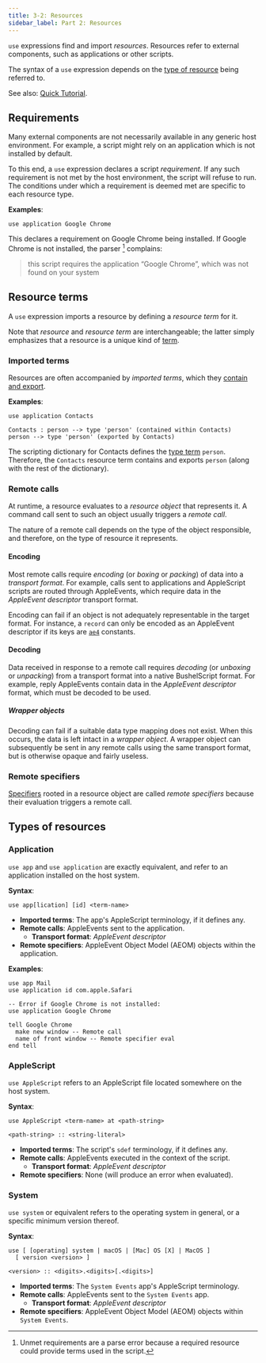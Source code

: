 ```yaml
---
title: 3-2: Resources
sidebar_label: Part 2: Resources
---
```


`use` expressions find and import _resources_. Resources refer to external components, such as applications or other scripts.

The syntax of a `use` expression depends on the [type of resource](#types-of-resources) being referred to.

See also: [Quick Tutorial](../tutorial/resources).

## Requirements

Many external components are not necessarily available in any generic host environment. For example, a script might rely on an application which is not installed by default.

To this end, a `use` expression declares a script _requirement_. If any such requirement is not met by the host environment, the script will refuse to run. The conditions under which a requirement is deemed met are specific to each resource type.

[^parse-error]: Unmet requirements are a parse error because a required resource could provide terms used in the script.

**Examples**:

```
use application Google Chrome
```

This declares a requirement on Google Chrome being installed. If Google Chrome is not installed, the parser [^parse-error] complains:

> this script requires the application “Google Chrome”, which was not found on your system

## Resource terms

A `use` expression imports a resource by defining a _resource term_ for it.

Note that _resource_ and _resource term_ are interchangeable; the latter simply emphasizes that a resource is a unique kind of [term](terms).

### Imported terms

Resources are often accompanied by _imported terms_, which they [contain and export](dictionaries).

**Examples**:

```
use application Contacts

Contacts : person --> type 'person' (contained within Contacts)
person --> type 'person' (exported by Contacts)
```

The scripting dictionary for Contacts defines the [type term](terms) `person`. Therefore, the `Contacts` resource term contains and exports `person` (along with the rest of the dictionary).

### Remote calls

At runtime, a resource evaluates to a _resource object_ that represents it. A command call sent to such an object usually triggers a _remote call_.

The nature of a remote call depends on the type of the object responsible, and therefore, on the type of resource it represents.

#### Encoding

Most remote calls require _encoding_ (or _boxing_ or _packing_) of data into a _transport format_. For example, calls sent to applications and AppleScript scripts are routed through AppleEvents, which require data in the _AppleEvent descriptor_ transport format.

Encoding can fail if an object is not adequately representable in the target format. For instance, a `record` can only be encoded as an AppleEvent descriptor if its keys are [`ae4`](terms#uid-domains) constants.

#### Decoding

Data received in response to a remote call requires _decoding_ (or _unboxing_ or _unpacking_) from a transport format into a native BushelScript format. For example, reply AppleEvents contain data in the _AppleEvent descriptor_ format, which must be decoded to be used.

##### Wrapper objects

Decoding can fail if a suitable data type mapping does not exist. When this occurs, the data is left intact in a _wrapper object_. A wrapper object can subsequently be sent in any remote calls using the same transport format, but is otherwise opaque and fairly useless.

### Remote specifiers

[Specifiers](specifiers) rooted in a resource object are called _remote specifiers_ because their evaluation triggers a remote call.

## Types of resources

### Application

`use app` and `use application` are exactly equivalent, and refer to an application installed on the host system.

**Syntax**:

    use app[lication] [id] <term-name>

- **Imported terms**: The app's AppleScript terminology, if it defines any.
- **Remote calls**: AppleEvents sent to the application.
  - **Transport format**: _AppleEvent descriptor_
- **Remote specifiers**: AppleEvent Object Model (AEOM) objects within the application.

**Examples**:

```
use app Mail
use application id com.apple.Safari

-- Error if Google Chrome is not installed:
use application Google Chrome

tell Google Chrome
  make new window -- Remote call
  name of front window -- Remote specifier eval
end tell
```

### AppleScript

`use AppleScript` refers to an AppleScript file located somewhere on the host system.

**Syntax**:

    use AppleScript <term-name> at <path-string>
    
    <path-string> :: <string-literal>

- **Imported terms**: The script's `sdef` terminology, if it defines any.
- **Remote calls**: AppleEvents executed in the context of the script.
  - **Transport format**: _AppleEvent descriptor_
- **Remote specifiers**: None (will produce an error when evaluated).

### System

`use system` or equivalent refers to the operating system in general, or a specific minimum version thereof.

**Syntax**:

    use [ [operating] system | macOS | [Mac] OS [X] | MacOS ]
      [ version <version> ]
    
    <version> :: <digits>.<digits>[.<digits>]

- **Imported terms**: The `System Events` app's AppleScript terminology.
- **Remote calls**: AppleEvents sent to the `System Events` app.
  - **Transport format**: _AppleEvent descriptor_
- **Remote specifiers**: AppleEvent Object Model (AEOM) objects within `System Events`.
